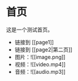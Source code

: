 # 首页

这是一个测试首页。

- 链接到 [[page1]]
- 链接到 [[page2|第二页]]
- 图片：![[image.png]]
- 视频：![[video.mp4]]
- 音频：![[audio.mp3]]